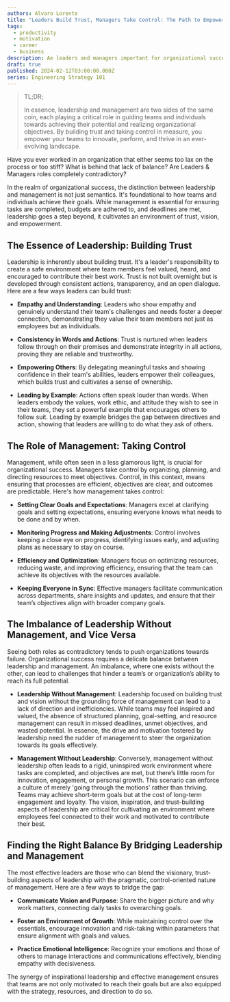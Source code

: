 ```yaml
---
authors: Alvaro Lorente
title: "Leaders Build Trust, Managers Take Control: The Path to Empowering Teams"
tags:
  - productivity
  - motivation
  - career
  - business
description: Ae leaders and managers important for organizational success?
draft: true
published: 2024-02-12T03:00:00.000Z
series: Engineering Strategy 101
---
```

> TL;DR;
> 
> In essence, leadership and management are two sides of the same coin, each playing a critical role in guiding teams and individuals towards achieving their potential and realizing organizational objectives. By building trust and taking control in measure, you empower your teams to innovate, perform, and thrive in an ever-evolving landscape.

Have you ever worked in an organization that either seems too lax on the process or too stiff? What is behind that lack of balance? Are Leaders & Managers roles completely contradictory?

In the realm of organizational success, the distinction between leadership and management is not just semantics. It's foundational to how teams and individuals achieve their goals. While management is essential for ensuring tasks are completed, budgets are adhered to, and deadlines are met, leadership goes a step beyond, it cultivates an environment of trust, vision, and empowerment.


## The Essence of Leadership: Building Trust

Leadership is inherently about building trust. It's a leader's responsibility to create a safe environment where team members feel valued, heard, and encouraged to contribute their best work. Trust is not built overnight but is developed through consistent actions, transparency, and an open dialogue. Here are a few ways leaders can build trust:

* **Empathy and Understanding**: Leaders who show empathy and genuinely understand their team's challenges and needs foster a deeper connection, demonstrating they value their team members not just as employees but as individuals.

* **Consistency in Words and Actions**: Trust is nurtured when leaders follow through on their promises and demonstrate integrity in all actions, proving they are reliable and trustworthy.

* **Empowering Others**: By delegating meaningful tasks and showing confidence in their team's abilities, leaders empower their colleagues, which builds trust and cultivates a sense of ownership.

* **Leading by Example**: Actions often speak louder than words. When leaders embody the values, work ethic, and attitude they wish to see in their teams, they set a powerful example that encourages others to follow suit. Leading by example bridges the gap between directives and action, showing that leaders are willing to do what they ask of others.


## The Role of Management: Taking Control

Management, while often seen in a less glamorous light, is crucial for organizational success. Managers take control by organizing, planning, and directing resources to meet objectives. Control, in this context, means ensuring that processes are efficient, objectives are clear, and outcomes are predictable. Here's how management takes control:

* **Setting Clear Goals and Expectations**: Managers excel at clarifying goals and setting expectations, ensuring everyone knows what needs to be done and by when.
* **Monitoring Progress and Making Adjustments**: Control involves keeping a close eye on progress, identifying issues early, and adjusting plans as necessary to stay on course.

* **Efficiency and Optimization**: Managers focus on optimizing resources, reducing waste, and improving efficiency, ensuring that the team can achieve its objectives with the resources available.

* **Keeping Everyone in Sync**: Effective managers facilitate communication across departments, share insights and updates, and ensure that their team’s objectives align with broader company goals.


## The Imbalance of Leadership Without Management, and Vice Versa

Seeing both roles as contradictory tends to push organizations towards failure. Organizational success requires a delicate balance between leadership and management. An imbalance, where one exists without the other, can lead to challenges that hinder a team’s or organization’s ability to reach its full potential.

* **Leadership Without Management**: Leadership focused on building trust and vision without the grounding force of management can lead to a lack of direction and inefficiencies. While teams may feel inspired and valued, the absence of structured planning, goal-setting, and resource management can result in missed deadlines, unmet objectives, and wasted potential. In essence, the drive and motivation fostered by leadership need the rudder of management to steer the organization towards its goals effectively.

* **Management Without Leadership**: Conversely, management without leadership often leads to a rigid, uninspired work environment where tasks are completed, and objectives are met, but there’s little room for innovation, engagement, or personal growth. This scenario can enforce a culture of merely 'going through the motions' rather than thriving. Teams may achieve short-term goals but at the cost of long-term engagement and loyalty. The vision, inspiration, and trust-building aspects of leadership are critical for cultivating an environment where employees feel connected to their work and motivated to contribute their best.

## Finding the Right Balance By Bridging Leadership and Management

The most effective leaders are those who can blend the visionary, trust-building aspects of leadership with the pragmatic, control-oriented nature of management. Here are a few ways to bridge the gap:

* **Communicate Vision and Purpose**: Share the bigger picture and why work matters, connecting daily tasks to overarching goals.

* **Foster an Environment of Growth**: While maintaining control over the essentials, encourage innovation and risk-taking within parameters that ensure alignment with goals and values.

* **Practice Emotional Intelligence**: Recognize your emotions and those of others to manage interactions and communications effectively, blending empathy with decisiveness.

The synergy of inspirational leadership and effective management ensures that teams are not only motivated to reach their goals but are also equipped with the strategy, resources, and direction to do so.


